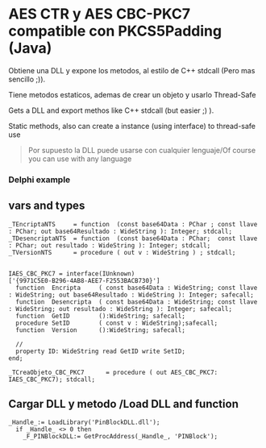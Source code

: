 # AES CTR y AES CBC-PKC7 compatible con PKCS5Padding (Java)

Obtiene una DLL y expone los metodos, al estilo de C++ stdcall (Pero mas sencillo ;)).

Tiene metodos estaticos, ademas de crear un objeto y usarlo Thread-Safe

Gets a DLL and export methos like C++ stdcall (but easier ;) ).

Static methods, also can create a instance (using interface) to thread-safe use

>Por supuesto la DLL puede usarse con cualquier lenguaje/Of course you can use with any language 

### Delphi example

## vars and types
``` 
_TEncriptaNTS     = function  (const base64Data : PChar ; const llave : PChar; out base64Resultado : WideString ): Integer; stdcall;
_TDesencriptaNTS  = function  (const base64Data : PChar;  const llave : PChar; out resultado : WideString ): Integer; stdcall;
_TVersionNTS      = procedure ( out v : WideString ) ; stdcall;


IAES_CBC_PKC7 = interface(IUnknown)
['{9971C5E0-B296-4AB8-AEE7-F2553BACB730}']
  function  Encripta     ( const base64Data : WideString; const llave : WideString; out base64Resultado : WideString ): Integer; safecall;
  function  Desencripta  ( const base64Data : WideString; const llave : WideString; out resultado : WideString ): Integer; safecall;
  function  GetID        ():WideString; safecall;
  procedure SetID        ( const v : WideString);safecall;
  function  Version      ():WideString; safecall;

  //
  property ID: WideString read GetID write SetID;
end;

_TCreaObjeto_CBC_PKC7      = procedure ( out AES_CBC_PKC7: IAES_CBC_PKC7); stdcall;
``` 
## Cargar DLL y metodo /Load DLL and function 
``` 
_Handle_:= LoadLibrary('PinBlockDLL.dll');
  if _Handle_ <> 0 then
    _F_PINBlockDLL:= GetProcAddress(_Handle_, 'PINBlock');
``` 
